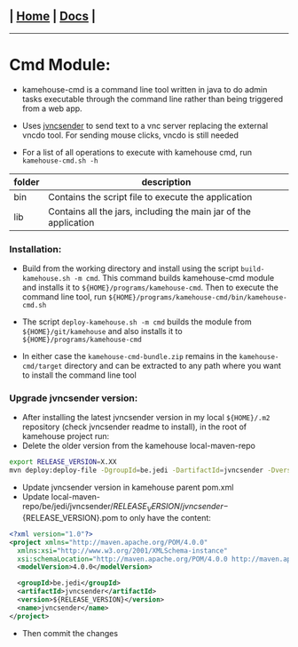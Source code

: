 | [Home](/README.md) | [Docs](/docs/README.md) |
---------------------------------------------------------------

*********************

# Cmd Module:

* kamehouse-cmd is a command line tool written in java to do admin tasks executable through the
 command line rather than being triggered from a web app.

* Uses [jvncsender](https://github.com/nbrest/jvncsender) to send text to a vnc server replacing the external vncdo tool. For sending mouse clicks, vncdo is still needed

* For a list of all operations to execute with kamehouse cmd, run `kamehouse-cmd.sh -h`

| folder | description |
| ---- | --------|
| bin | Contains the script file to execute the application |
| lib | Contains all the jars, including the main jar of the application |

### Installation:

- Build from the working directory and install using the script `build-kamehouse.sh -m cmd`. This command builds kamehouse-cmd module and installs it to `${HOME}/programs/kamehouse-cmd`. Then to execute the command line tool, run `${HOME}/programs/kamehouse-cmd/bin/kamehouse-cmd.sh`

- The script `deploy-kamehouse.sh -m cmd` builds the module from `${HOME}/git/kamehouse` and also installs it to `${HOME}/programs/kamehouse-cmd`

- In either case the `kamehouse-cmd-bundle.zip` remains in the `kamehouse-cmd/target` directory and can be extracted to any path where you want to install the command line tool
 
### Upgrade jvncsender version:

- After installing the latest jvncsender version in my local `${HOME}/.m2` repository (check jvncsender readme to install), in the root of kamehouse project run:
- Delete the older version from the kamehouse local-maven-repo
```sh
export RELEASE_VERSION=X.XX
mvn deploy:deploy-file -DgroupId=be.jedi -DartifactId=jvncsender -Dversion=${RELEASE_VERSION} -Durl=file:./local-maven-repo/ -DrepositoryId=local-maven-repo -DupdateReleaseInfo=true -Dfile=${HOME}/.m2/repository/be/jedi/jvncsender/${RELEASE_VERSION}-SNAPSHOT/jvncsender-${RELEASE_VERSION}-SNAPSHOT.jar
```
- Update jvncsender version in kamehouse parent pom.xml
- Update local-maven-repo/be/jedi/jvncsender/${RELEASE_VERSION}/jvncsender-${RELEASE_VERSION}.pom to only have the content:
```xml
<?xml version="1.0"?>
<project xmlns="http://maven.apache.org/POM/4.0.0"
  xmlns:xsi="http://www.w3.org/2001/XMLSchema-instance"
  xsi:schemaLocation="http://maven.apache.org/POM/4.0.0 http://maven.apache.org/xsd/maven-4.0.0.xsd">
  <modelVersion>4.0.0</modelVersion>

  <groupId>be.jedi</groupId>
  <artifactId>jvncsender</artifactId>
  <version>${RELEASE_VERSION}</version>
  <name>jvncsender</name>
</project>
```
- Then commit the changes
